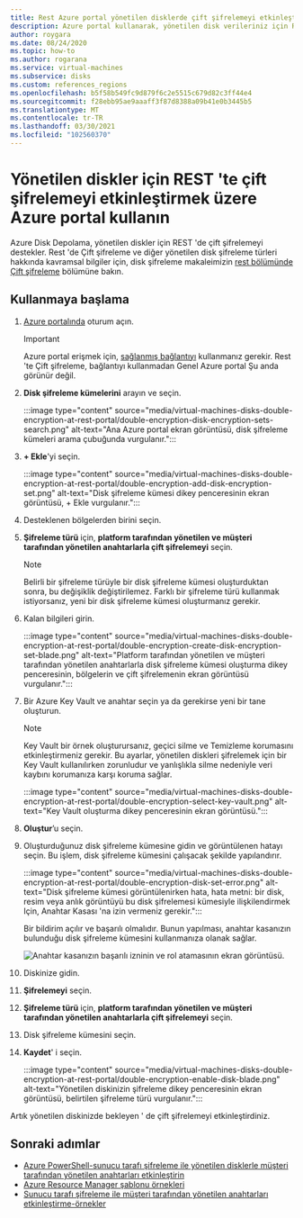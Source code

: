 ```yaml
---
title: Rest Azure portal yönetilen disklerde çift şifrelemeyi etkinleştir
description: Azure portal kullanarak, yönetilen disk verileriniz için REST 'de çift şifrelemeyi etkinleştirin.
author: roygara
ms.date: 08/24/2020
ms.topic: how-to
ms.author: rogarana
ms.service: virtual-machines
ms.subservice: disks
ms.custom: references_regions
ms.openlocfilehash: b5f58b549fc9d879f6c2e5515c679d82c3ff44e4
ms.sourcegitcommit: f28ebb95ae9aaaff3f87d8388a09b41e0b3445b5
ms.translationtype: MT
ms.contentlocale: tr-TR
ms.lasthandoff: 03/30/2021
ms.locfileid: "102560370"
---
```

# <a name="use-the-azure-portal-to-enable-double-encryption-at-rest-for-managed-disks"></a>Yönetilen diskler için REST 'te çift şifrelemeyi etkinleştirmek üzere Azure portal kullanın

Azure Disk Depolama, yönetilen diskler için REST 'de çift şifrelemeyi destekler. Rest 'de Çift şifreleme ve diğer yönetilen disk şifreleme türleri hakkında kavramsal bilgiler için, disk şifreleme makaleimizin [rest bölümünde Çift şifreleme](disk-encryption.md#double-encryption-at-rest) bölümüne bakın.

## <a name="getting-started"></a>Kullanmaya başlama

1. [Azure portalında](https://aka.ms/diskencryptionupdates) oturum açın.

    > [!IMPORTANT]
    > Azure portal erişmek için, [sağlanmış bağlantıyı](https://aka.ms/diskencryptionupdates) kullanmanız gerekir. Rest 'te Çift şifreleme, bağlantıyı kullanmadan Genel Azure portal Şu anda görünür değil.

1. **Disk şifreleme kümelerini** arayın ve seçin.

    :::image type="content" source="media/virtual-machines-disks-double-encryption-at-rest-portal/double-encryption-disk-encryption-sets-search.png" alt-text="Ana Azure portal ekran görüntüsü, disk şifreleme kümeleri arama çubuğunda vurgulanır.":::

1. **+ Ekle**'yi seçin.

    :::image type="content" source="media/virtual-machines-disks-double-encryption-at-rest-portal/double-encryption-add-disk-encryption-set.png" alt-text="Disk şifreleme kümesi dikey penceresinin ekran görüntüsü, + Ekle vurgulanır.":::

1. Desteklenen bölgelerden birini seçin.
1. **Şifreleme türü** için, **platform tarafından yönetilen ve müşteri tarafından yönetilen anahtarlarla çift şifrelemeyi** seçin.

    > [!NOTE]
    > Belirli bir şifreleme türüyle bir disk şifreleme kümesi oluşturduktan sonra, bu değişiklik değiştirilemez. Farklı bir şifreleme türü kullanmak istiyorsanız, yeni bir disk şifreleme kümesi oluşturmanız gerekir.

1. Kalan bilgileri girin.

    :::image type="content" source="media/virtual-machines-disks-double-encryption-at-rest-portal/double-encryption-create-disk-encryption-set-blade.png" alt-text="Platform tarafından yönetilen ve müşteri tarafından yönetilen anahtarlarla disk şifreleme kümesi oluşturma dikey penceresinin, bölgelerin ve çift şifrelemenin ekran görüntüsü vurgulanır.":::

1. Bir Azure Key Vault ve anahtar seçin ya da gerekirse yeni bir tane oluşturun.

    > [!NOTE]
    > Key Vault bir örnek oluşturursanız, geçici silme ve Temizleme korumasını etkinleştirmeniz gerekir. Bu ayarlar, yönetilen diskleri şifrelemek için bir Key Vault kullanılırken zorunludur ve yanlışlıkla silme nedeniyle veri kaybını korumanıza karşı koruma sağlar.

    :::image type="content" source="media/virtual-machines-disks-double-encryption-at-rest-portal/double-encryption-select-key-vault.png" alt-text="Key Vault oluşturma dikey penceresinin ekran görüntüsü.":::

1. **Oluştur**’u seçin.
1. Oluşturduğunuz disk şifreleme kümesine gidin ve görüntülenen hatayı seçin. Bu işlem, disk şifreleme kümesini çalışacak şekilde yapılandırır.

    :::image type="content" source="media/virtual-machines-disks-double-encryption-at-rest-portal/double-encryption-disk-set-error.png" alt-text="Disk şifreleme kümesi görüntülenirken hata, hata metni: bir disk, resim veya anlık görüntüyü bu disk şifrelemesi kümesiyle ilişkilendirmek Için, Anahtar Kasası 'na izin vermeniz gerekir.":::

    Bir bildirim açılır ve başarılı olmalıdır. Bunun yapılması, anahtar kasanızın bulunduğu disk şifreleme kümesini kullanmanıza olanak sağlar.
    
    ![Anahtar kasanızın başarılı izninin ve rol atamasının ekran görüntüsü.](media/virtual-machines-disks-double-encryption-at-rest-portal/disk-encryption-notification-success.png)

1. Diskinize gidin.
1. **Şifrelemeyi** seçin.
1. **Şifreleme türü** için, **platform tarafından yönetilen ve müşteri tarafından yönetilen anahtarlarla çift şifrelemeyi** seçin.
1. Disk şifreleme kümesini seçin.
1. **Kaydet**' i seçin.

    :::image type="content" source="media/virtual-machines-disks-double-encryption-at-rest-portal/double-encryption-enable-disk-blade.png" alt-text="Yönetilen diskinizin şifreleme dikey penceresinin ekran görüntüsü, belirtilen şifreleme türü vurgulanır.":::

Artık yönetilen diskinizde bekleyen ' de çift şifrelemeyi etkinleştirdiniz.


## <a name="next-steps"></a>Sonraki adımlar

- [Azure PowerShell-sunucu tarafı şifreleme ile yönetilen disklerle müşteri tarafından yönetilen anahtarları etkinleştirin](./windows/disks-enable-customer-managed-keys-powershell.md)
- [Azure Resource Manager şablonu örnekleri](https://github.com/Azure-Samples/managed-disks-powershell-getting-started/tree/master/DoubleEncryption)
- [Sunucu tarafı şifreleme ile müşteri tarafından yönetilen anahtarları etkinleştirme-örnekler](./linux/disks-enable-customer-managed-keys-cli.md#examples)